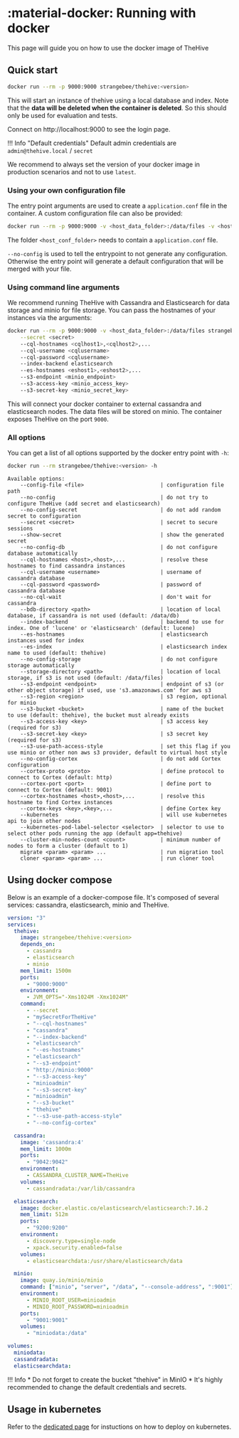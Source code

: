 # :material-docker: Running with docker

This page will guide you on how to use the docker image of TheHive

## Quick start

```bash
docker run --rm -p 9000:9000 strangebee/thehive:<version>
```
This will start an instance of thehive using a local database and index. Note that the **data will be deleted when the container is deleted**. So this should only be used for evaluation and tests.

Connect on http://localhost:9000 to see the login page. 

!!! Info "Default credentials"
    Default admin credentials are `admin@thehive.local` / `secret`

We recommend to always set the version of your docker image in production scenarios and not to use `latest`. 

### Using your own configuration file

The entry point arguments are used to create a `application.conf` file in the container. A custom configuration file can also be provided:

```bash
docker run --rm -p 9000:9000 -v <host_data_folder>:/data/files -v <host_conf_folder>:/data/conf <thehive-image> --no-config --config-file /data/conf/application.conf 
```

The folder `<host_conf_folder>` needs to contain a `application.conf` file.

`--no-config` is used to tell the entrypoint to not generate any configuration. Otherwise the entry point will generate a default configuration that will be merged with your file. 

### Using command line arguments

We recommend running TheHive with Cassandra and Elasticsearch for data storage and minio for file storage. You can pass the hostnames of your instances via the arguments:

```bash
docker run --rm -p 9000:9000 -v <host_data_folder>:/data/files strangebee/thehive:<version> \
    --secret <secret>
    --cql-hostnames <cqlhost1>,<cqlhost2>,...
    --cql-username <cqlusername>
    --cql-password <cqlusername>
    --index-backend elasticsearch
    --es-hostnames <eshost1>,<eshost2>,...
    --s3-endpoint <minio_endpoint>
    --s3-access-key <minio_access_key>
    --s3-secret-key <minio_secret_key>
```

This will connect your docker container to external cassandra and elasticsearch nodes. The data files will be stored on minio.
The container exposes TheHive on the port `9000`.


### All options

You can get a list of all options supported by the docker entry point with `-h`:
```bash
docker run --rm strangebee/thehive:<version> -h
```

```
Available options:
    --config-file <file>                        | configuration file path
    --no-config                                 | do not try to configure TheHive (add secret and elasticsearch)
    --no-config-secret                          | do not add random secret to configuration
    --secret <secret>                           | secret to secure sessions
    --show-secret                               | show the generated secret
    --no-config-db                              | do not configure database automatically
    --cql-hostnames <host>,<host>,...           | resolve these hostnames to find cassandra instances
    --cql-username <username>                   | username of cassandra database
    --cql-password <password>                   | password of cassandra database
    --no-cql-wait                               | don't wait for cassandra
    --bdb-directory <path>                      | location of local database, if cassandra is not used (default: /data/db)
    --index-backend                             | backend to use for index. One of 'lucene' or 'elasticsearch' (default: lucene)
    --es-hostnames                              | elasticsearch instances used for index
    --es-index                                  | elasticsearch index name to used (default: thehive)
    --no-config-storage                         | do not configure storage automatically
    --storage-directory <path>                  | location of local storage, if s3 is not used (default: /data/files)
    --s3-endpoint <endpoint>                    | endpoint of s3 (or other object storage) if used, use 's3.amazonaws.com' for aws s3
    --s3-region <region>                        | s3 region, optional for minio
    --s3-bucket <bucket>                        | name of the bucket to use (default: thehive), the bucket must already exists
    --s3-access-key <key>                       | s3 access key (required for s3)
    --s3-secret-key <key>                       | s3 secret key (required for s3)
    --s3-use-path-access-style                  | set this flag if you use minio or other non aws s3 provider, default to virtual host style
    --no-config-cortex                          | do not add Cortex configuration
    --cortex-proto <proto>                      | define protocol to connect to Cortex (default: http)
    --cortex-port <port>                        | define port to connect to Cortex (default: 9001)
    --cortex-hostnames <host>,<host>,...        | resolve this hostname to find Cortex instances
    --cortex-keys <key>,<key>,...               | define Cortex key
    --kubernetes                                | will use kubernetes api to join other nodes
    --kubernetes-pod-label-selector <selector>  | selector to use to select other pods running the app (default app=thehive)
    --cluster-min-nodes-count <count>           | minimum number of nodes to form a cluster (default to 1)
    migrate <param> <param> ...                 | run migration tool
    cloner <param> <param> ...                  | run cloner tool
```

## Using docker compose

Below is an example of a docker-compose file. It's composed of several services: cassandra, elasticsearch, minio and TheHive.

```yaml
version: "3"
services:
  thehive:
    image: strangebee/thehive:<version>
    depends_on:
      - cassandra
      - elasticsearch
      - minio
    mem_limit: 1500m
    ports:
      - "9000:9000"
    environment:
      - JVM_OPTS="-Xms1024M -Xmx1024M"
    command:
      - --secret
      - "mySecretForTheHive"
      - "--cql-hostnames"
      - "cassandra"
      - "--index-backend"
      - "elasticsearch"
      - "--es-hostnames"
      - "elasticsearch"
      - "--s3-endpoint"
      - "http://minio:9000"
      - "--s3-access-key"
      - "minioadmin"
      - "--s3-secret-key"
      - "minioadmin"
      - "--s3-bucket"
      - "thehive"
      - "--s3-use-path-access-style"
      - "--no-config-cortex"

  cassandra:
    image: 'cassandra:4'
    mem_limit: 1000m
    ports:
      - "9042:9042"
    environment:
      - CASSANDRA_CLUSTER_NAME=TheHive
    volumes:
      - cassandradata:/var/lib/cassandra

  elasticsearch:
    image: docker.elastic.co/elasticsearch/elasticsearch:7.16.2
    mem_limit: 512m
    ports:
      - "9200:9200"
    environment:
      - discovery.type=single-node
      - xpack.security.enabled=false
    volumes:
      - elasticsearchdata:/usr/share/elasticsearch/data

  minio:
    image: quay.io/minio/minio
    command: ["minio", "server", "/data", "--console-address", ":9001"]
    environment:
      - MINIO_ROOT_USER=minioadmin
      - MINIO_ROOT_PASSWORD=minioadmin
    ports:
      - "9001:9001"
    volumes:
      - "miniodata:/data"

volumes:
  miniodata:
  cassandradata:
  elasticsearchdata:

```

!!! Info
    * Do not forget to create the bucket "thehive" in MinIO
    * It's highly recommended to change the default credentials and secrets.

## Usage in kubernetes

Refer to the [dedicated page](kubernetes.md) for instuctions on how to deploy on kubernetes.
